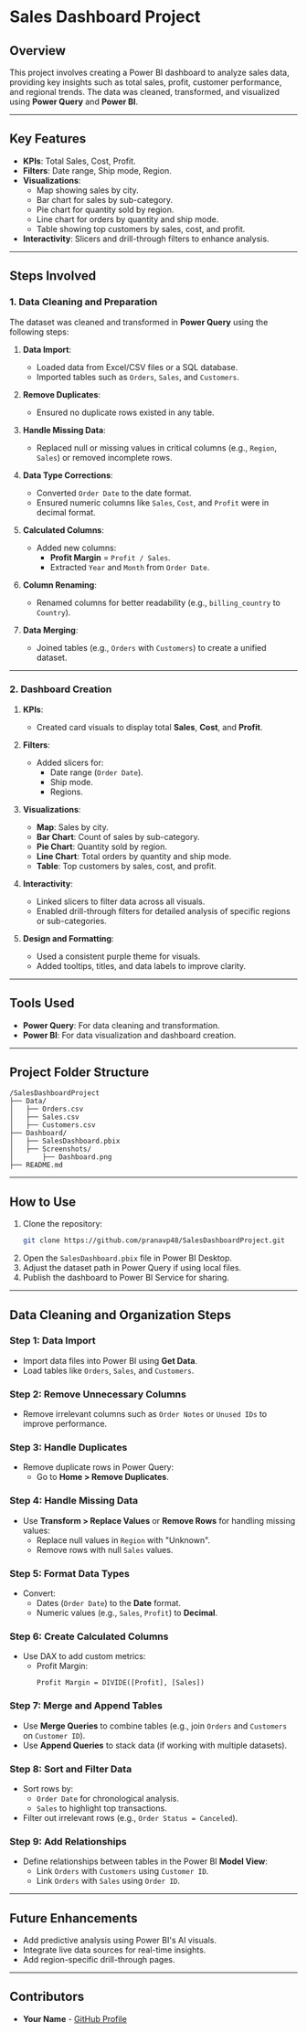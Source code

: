 # **Sales Dashboard Project**

## **Overview**
This project involves creating a Power BI dashboard to analyze sales data, providing key insights such as total sales, profit, customer performance, and regional trends. The data was cleaned, transformed, and visualized using **Power Query** and **Power BI**.

---

## **Key Features**
- **KPIs**: Total Sales, Cost, Profit.
- **Filters**: Date range, Ship mode, Region.
- **Visualizations**:
  - Map showing sales by city.
  - Bar chart for sales by sub-category.
  - Pie chart for quantity sold by region.
  - Line chart for orders by quantity and ship mode.
  - Table showing top customers by sales, cost, and profit.
- **Interactivity**: Slicers and drill-through filters to enhance analysis.

---

## **Steps Involved**

### **1. Data Cleaning and Preparation**
The dataset was cleaned and transformed in **Power Query** using the following steps:
1. **Data Import**:
   - Loaded data from Excel/CSV files or a SQL database.
   - Imported tables such as `Orders`, `Sales`, and `Customers`.

2. **Remove Duplicates**:
   - Ensured no duplicate rows existed in any table.

3. **Handle Missing Data**:
   - Replaced null or missing values in critical columns (e.g., `Region`, `Sales`) or removed incomplete rows.

4. **Data Type Corrections**:
   - Converted `Order Date` to the date format.
   - Ensured numeric columns like `Sales`, `Cost`, and `Profit` were in decimal format.

5. **Calculated Columns**:
   - Added new columns:
     - **Profit Margin** = `Profit / Sales`.
     - Extracted `Year` and `Month` from `Order Date`.

6. **Column Renaming**:
   - Renamed columns for better readability (e.g., `billing_country` to `Country`).

7. **Data Merging**:
   - Joined tables (e.g., `Orders` with `Customers`) to create a unified dataset.

---

### **2. Dashboard Creation**
1. **KPIs**:
   - Created card visuals to display total **Sales**, **Cost**, and **Profit**.

2. **Filters**:
   - Added slicers for:
     - Date range (`Order Date`).
     - Ship mode.
     - Regions.

3. **Visualizations**:
   - **Map**: Sales by city.
   - **Bar Chart**: Count of sales by sub-category.
   - **Pie Chart**: Quantity sold by region.
   - **Line Chart**: Total orders by quantity and ship mode.
   - **Table**: Top customers by sales, cost, and profit.

4. **Interactivity**:
   - Linked slicers to filter data across all visuals.
   - Enabled drill-through filters for detailed analysis of specific regions or sub-categories.

5. **Design and Formatting**:
   - Used a consistent purple theme for visuals.
   - Added tooltips, titles, and data labels to improve clarity.

---

## **Tools Used**
- **Power Query**: For data cleaning and transformation.
- **Power BI**: For data visualization and dashboard creation.

---

## **Project Folder Structure**
```
/SalesDashboardProject
├── Data/
│   ├── Orders.csv
│   ├── Sales.csv
│   ├── Customers.csv
├── Dashboard/
│   ├── SalesDashboard.pbix
│   ├── Screenshots/
│       ├── Dashboard.png
├── README.md
```

---

## **How to Use**
1. Clone the repository:
   ```bash
   git clone https://github.com/pranavp48/SalesDashboardProject.git
   ```
2. Open the `SalesDashboard.pbix` file in Power BI Desktop.
3. Adjust the dataset path in Power Query if using local files.
4. Publish the dashboard to Power BI Service for sharing.

---

## **Data Cleaning and Organization Steps**

### **Step 1: Data Import**
- Import data files into Power BI using **Get Data**.
- Load tables like `Orders`, `Sales`, and `Customers`.

### **Step 2: Remove Unnecessary Columns**
- Remove irrelevant columns such as `Order Notes` or `Unused IDs` to improve performance.

### **Step 3: Handle Duplicates**
- Remove duplicate rows in Power Query:
  - Go to **Home > Remove Duplicates**.

### **Step 4: Handle Missing Data**
- Use **Transform > Replace Values** or **Remove Rows** for handling missing values:
  - Replace null values in `Region` with "Unknown".
  - Remove rows with null `Sales` values.

### **Step 5: Format Data Types**
- Convert:
  - Dates (`Order Date`) to the **Date** format.
  - Numeric values (e.g., `Sales`, `Profit`) to **Decimal**.

### **Step 6: Create Calculated Columns**
- Use DAX to add custom metrics:
  - Profit Margin:
    ```DAX
    Profit Margin = DIVIDE([Profit], [Sales])
    ```

### **Step 7: Merge and Append Tables**
- Use **Merge Queries** to combine tables (e.g., join `Orders` and `Customers` on `Customer ID`).
- Use **Append Queries** to stack data (if working with multiple datasets).

### **Step 8: Sort and Filter Data**
- Sort rows by:
  - `Order Date` for chronological analysis.
  - `Sales` to highlight top transactions.
- Filter out irrelevant rows (e.g., `Order Status = Canceled`).

### **Step 9: Add Relationships**
- Define relationships between tables in the Power BI **Model View**:
  - Link `Orders` with `Customers` using `Customer ID`.
  - Link `Orders` with `Sales` using `Order ID`.

---

## **Future Enhancements**
- Add predictive analysis using Power BI's AI visuals.
- Integrate live data sources for real-time insights.
- Add region-specific drill-through pages.

---

## **Contributors**
- **Your Name** - [GitHub Profile](https://github.com/pranavp48)

